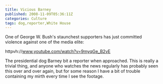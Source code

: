 ```yaml
---
title: Vicious Barney
published: 2008-11-09T05:36:11Z
categories: Culture
tags: dog,reporter,White House
---
```


One of George W. Bush's staunchest supporters has just committed violence against one of the media elite:

httpvh://www.youtube.com/watch?v=9myqGe_B2vE

The presidential dog Barney bit a reporter when approached.  This is really a trivial thing, and anyone who watches the news regularly has probably seen this over and over again, but for some reason I have a bit of trouble containing my mirth every time I see the footage.

